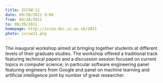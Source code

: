 ```yaml
---
title: ICCSW'11
date: 09/28/2011 9:00
from: 09/28/2011
to: 09/29/2011
homepage: http://iccsw.doc.ic.ac.uk/2011
photo: iccsw11.png
---
```

The inaugural workshop aimed at bringing together students at different
levels of their graduate studies. The workshop offered a traditional
track featuring technical papers and a discussion session focused on
current topics in computer science; in particular software
engineering panel featuring engineers from Google and panel on machine
learning and artificial intelligence joint by number of great
researcher.
